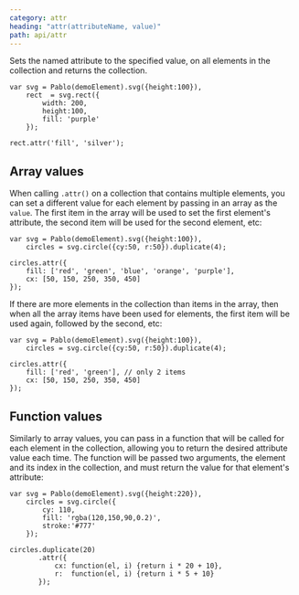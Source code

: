 ```yaml
---
category: attr
heading: "attr(attributeName, value)"
path: api/attr
---
```



Sets the named attribute to the specified value, on all elements in the collection and returns the collection.

    var svg = Pablo(demoElement).svg({height:100}),
        rect  = svg.rect({
            width: 200,
            height:100,
            fill: 'purple'
        });

    rect.attr('fill', 'silver');


## Array values

When calling `.attr()` on a collection that contains multiple elements, you can set a different value for each element by passing in an array as the `value`. The first item in the array will be used to set the first element's attribute, the second item will be used for the second element, etc:

    var svg = Pablo(demoElement).svg({height:100}),
        circles = svg.circle({cy:50, r:50}).duplicate(4);

    circles.attr({
        fill: ['red', 'green', 'blue', 'orange', 'purple'],
        cx: [50, 150, 250, 350, 450]
    });


If there are more elements in the collection than items in the array, then when all the array items have been used for elements, the first item will be used again, followed by the second, etc:

    var svg = Pablo(demoElement).svg({height:100}),
        circles = svg.circle({cy:50, r:50}).duplicate(4);

    circles.attr({
        fill: ['red', 'green'], // only 2 items
        cx: [50, 150, 250, 350, 450]
    });


## Function values

Similarly to array values, you can pass in a function that will be called for each element in the collection, allowing you to return the desired attribute value each time. The function will be passed two arguments, the element and its index in the collection, and must return the value for that element's attribute:

    var svg = Pablo(demoElement).svg({height:220}),
        circles = svg.circle({
            cy: 110,
            fill: 'rgba(120,150,90,0.2)',
            stroke:'#777'
        });

    circles.duplicate(20)
           .attr({
               cx: function(el, i) {return i * 20 + 10},
               r:  function(el, i) {return i * 5 + 10}
           });

